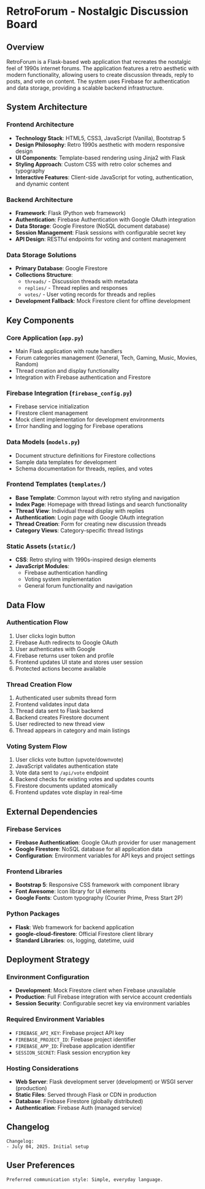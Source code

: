 # RetroForum - Nostalgic Discussion Board

## Overview

RetroForum is a Flask-based web application that recreates the nostalgic feel of 1990s internet forums. The application features a retro aesthetic with modern functionality, allowing users to create discussion threads, reply to posts, and vote on content. The system uses Firebase for authentication and data storage, providing a scalable backend infrastructure.

## System Architecture

### Frontend Architecture
- **Technology Stack**: HTML5, CSS3, JavaScript (Vanilla), Bootstrap 5
- **Design Philosophy**: Retro 1990s aesthetic with modern responsive design
- **UI Components**: Template-based rendering using Jinja2 with Flask
- **Styling Approach**: Custom CSS with retro color schemes and typography
- **Interactive Features**: Client-side JavaScript for voting, authentication, and dynamic content

### Backend Architecture
- **Framework**: Flask (Python web framework)
- **Authentication**: Firebase Authentication with Google OAuth integration
- **Data Storage**: Google Firestore (NoSQL document database)
- **Session Management**: Flask sessions with configurable secret key
- **API Design**: RESTful endpoints for voting and content management

### Data Storage Solutions
- **Primary Database**: Google Firestore
- **Collections Structure**:
  - `threads/` - Discussion threads with metadata
  - `replies/` - Thread replies and responses
  - `votes/` - User voting records for threads and replies
- **Development Fallback**: Mock Firestore client for offline development

## Key Components

### Core Application (`app.py`)
- Main Flask application with route handlers
- Forum categories management (General, Tech, Gaming, Music, Movies, Random)
- Thread creation and display functionality
- Integration with Firebase authentication and Firestore

### Firebase Integration (`firebase_config.py`)
- Firebase service initialization
- Firestore client management
- Mock client implementation for development environments
- Error handling and logging for Firebase operations

### Data Models (`models.py`)
- Document structure definitions for Firestore collections
- Sample data templates for development
- Schema documentation for threads, replies, and votes

### Frontend Templates (`templates/`)
- **Base Template**: Common layout with retro styling and navigation
- **Index Page**: Homepage with thread listings and search functionality
- **Thread View**: Individual thread display with replies
- **Authentication**: Login page with Google OAuth integration
- **Thread Creation**: Form for creating new discussion threads
- **Category Views**: Category-specific thread listings

### Static Assets (`static/`)
- **CSS**: Retro styling with 1990s-inspired design elements
- **JavaScript Modules**:
  - Firebase authentication handling
  - Voting system implementation
  - General forum functionality and navigation

## Data Flow

### Authentication Flow
1. User clicks login button
2. Firebase Auth redirects to Google OAuth
3. User authenticates with Google
4. Firebase returns user token and profile
5. Frontend updates UI state and stores user session
6. Protected actions become available

### Thread Creation Flow
1. Authenticated user submits thread form
2. Frontend validates input data
3. Thread data sent to Flask backend
4. Backend creates Firestore document
5. User redirected to new thread view
6. Thread appears in category and main listings

### Voting System Flow
1. User clicks vote button (upvote/downvote)
2. JavaScript validates authentication state
3. Vote data sent to `/api/vote` endpoint
4. Backend checks for existing votes and updates counts
5. Firestore documents updated atomically
6. Frontend updates vote display in real-time

## External Dependencies

### Firebase Services
- **Firebase Authentication**: Google OAuth provider for user management
- **Google Firestore**: NoSQL database for all application data
- **Configuration**: Environment variables for API keys and project settings

### Frontend Libraries
- **Bootstrap 5**: Responsive CSS framework with component library
- **Font Awesome**: Icon library for UI elements
- **Google Fonts**: Custom typography (Courier Prime, Press Start 2P)

### Python Packages
- **Flask**: Web framework for backend application
- **google-cloud-firestore**: Official Firestore client library
- **Standard Libraries**: os, logging, datetime, uuid

## Deployment Strategy

### Environment Configuration
- **Development**: Mock Firestore client when Firebase unavailable
- **Production**: Full Firebase integration with service account credentials
- **Session Security**: Configurable secret key via environment variables

### Required Environment Variables
- `FIREBASE_API_KEY`: Firebase project API key
- `FIREBASE_PROJECT_ID`: Firebase project identifier
- `FIREBASE_APP_ID`: Firebase application identifier
- `SESSION_SECRET`: Flask session encryption key

### Hosting Considerations
- **Web Server**: Flask development server (development) or WSGI server (production)
- **Static Files**: Served through Flask or CDN in production
- **Database**: Firebase Firestore (globally distributed)
- **Authentication**: Firebase Auth (managed service)

## Changelog

```
Changelog:
- July 04, 2025. Initial setup
```

## User Preferences

```
Preferred communication style: Simple, everyday language.
```